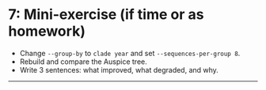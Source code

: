 # 7: Mini-exercise (if time or as homework)

-   Change `--group-by` to `clade year` and set `--sequences-per-group 8`.
-   Rebuild and compare the Auspice tree.
-   Write 3 sentences: what improved, what degraded, and why.

* * * * *
